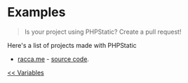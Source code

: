 <style>
	@import url('/DocsStyling.css');
</style>

# Examples
> Is your project using PHPStatic? Create a pull request!

Here's a list of projects made with PHPStatic
* [racca.me](https://racca.me/) - [source code](https://github.com/SebaOfficial/racca.me).


<div class="actions">
    <a href="settings.html" title="Previous Page: Variables">&lt;&lt; Variables</a>
</div>